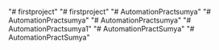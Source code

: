 "# firstproject" 
"# firstproject" 
"# AutomationPractsumya" 
"# AutomationPractsumya" 
"# AutomationPractsumya" 
"# AutomationPractsumya1" 
"# AutomationPractSumya" 
"# AutomationPractSumya" 
